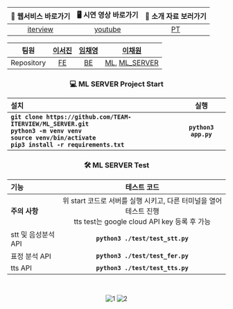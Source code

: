 <div align="center">

| 💬 웹서비스 바로가기 | 🖥️ 시연 영상 바로가기 | 🎤 소개 자료 보러가기 |
|:------:|:---------:|:---------:|
| [iterview](https://iterview.vercel.app/) | [youtube](https://youtu.be/3xKd0lTfJvA) | [PT](https://github.com/TEAM-ITERVIEW/.github/blob/main/profile/PT.md) |

| 팀원 | [이서진](https://github.com/529539) | [임채영](https://github.com/cha2y0ung) | [이채원](https://github.com/gchaewon) |
|:------:|:------:|:---------:|:---------:|
| Repository | [FE](https://github.com/TEAM-ITERVIEW/CLIENT) | [BE](https://github.com/TEAM-ITERVIEW/SERVER) | [ML](https://github.com/TEAM-ITERVIEW/ML), [ML_SERVER](https://github.com/TEAM-ITERVIEW/ML_SERVER) |

### 💻 ML SERVER Project Start
| **설치** | **실행** |
| :--- | :---: |
| **`git clone https://github.com/TEAM-ITERVIEW/ML_SERVER.git`** <br/> **`python3 -m venv venv`** <br/> **`source venv/bin/activate`** <br/> **`pip3 install -r requirements.txt`** | **`python3 app.py`** |

### 🛠️ ML SERVER Test
| 기능 | 테스트 코드 | 
| :--- | :---: |
| **주의 사항** | 위 start 코드로 서버를 실행 시키고, 다른 터미널을 열어 테스트 진행 <br/> tts test는 google cloud API key 등록 후 가능 |
| stt 및 음성분석 API |**`python3 ./test/test_stt.py`**|
| 표정 분석 API | **`python3 ./test/test_fer.py`**|
| tts API | **`python3 ./test/test_tts.py`**|

<br/>

![1](https://github.com/TEAM-ITERVIEW/.github/assets/102040717/a1b8b991-2f5c-4bfd-968c-2fbc38f65a9d)
![2](https://github.com/TEAM-ITERVIEW/.github/assets/102040717/2cdf9256-6dd0-4340-93e4-7a6e88bf4a70)

</div>

